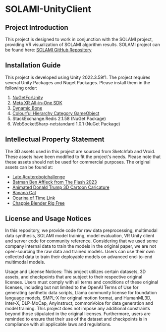 # SOLAMI-UnityClient

## Project Introduction
This project is designed to work in conjunction with the SOLAMI project, providing VR visualization of SOLAMI algorithm results. SOLAMI project can be found here: [SOLAMI GitHub Repository](https://github.com/AlanJiang98/SOLAMI)

## Installation Guide
This project is developed using Unity 2022.3.59f1. The project requires several Unity Packages and Nuget Packages. Please install them in the following order:

1. [NuGetForUnity](https://github.com/GlitchEnzo/NuGetForUnity)
2. [Meta XR All-in-One SDK](https://assetstore.unity.com/packages/tools/integration/meta-xr-all-in-one-sdk-269657)
3. [Dynamic Bone](https://assetstore.unity.com/packages/tools/animation/dynamic-bone-16743)
4. [Colourful Hierarchy Category GameObject](https://assetstore.unity.com/packages/tools/utilities/colourful-hierarchy-category-gameobject-205934)
5. StackExchange.Redis 2.1.58 (NuGet Package)
6. WebSocketSharp-netstandard 1.0.1 (NuGet Package)

## Intellectual Property Statement
The 3D assets used in this project are sourced from Sketchfab and Vroid. These assets have been modified to fit the project's needs. Please note that these assets should not be used for commercial purposes. The original assets can be found at:

- [Late #cuterobotchallenge](https://sketchfab.com/3d-models/late-cuterobotchallenge-cb2a7911a5f243dcbe8480946a3bd5fe)
- [Batman Ben Affleck from The Flash 2023](https://sketchfab.com/3d-models/batman-ben-affleck-from-the-flash-2023-33ca17095d3148218958b8f39c8efe64)
- [Animated Donald Trump 3D Cartoon Caricature](https://sketchfab.com/3d-models/animated-donald-trump-3d-cartoon-caricature-1082dd6a29624968a927c806793aacfe)
- [Banana Cat](https://sketchfab.com/3d-models/banana-cat-a738b17630854e9894505b139601d75d)
- [Ocarina of Time Link](https://sketchfab.com/3d-models/ocarina-of-time-link-c62717add333410987482d44959e56c7)
- [Chappie Blender Rig Free](https://sketchfab.com/3d-models/chappie-blender-rig-free-fc2424ff8ab840ac907d38dc073d1327)

## License and Usage Notices
In this repository, we provide code for raw data preprocessing, multimodal data synthesis, SOLAMI model training, model evaluation, VR Unity client and server code for community reference. Considering that we used some company internal data to train the models in the original paper, we are not open-sourcing the raw data and trained models. Users can use their own collected data to train their deployable models on advanced end-to-end multimodal models.

Usage and License Notices: This project utilizes certain datasets, 3D assets, and checkpoints that are subject to their respective original licenses. Users must comply with all terms and conditions of these original licenses, including but not limited to the OpenAI Terms of Use for generating synthetic data scripts, Llama community license for foundation language models, SMPL-X for original motion format, and HumanML3D, Inter-X, DLP-MoCap, Anyinstruct, commonVoice for data generation and model training. This project does not impose any additional constraints beyond those stipulated in the original licenses. Furthermore, users are reminded to ensure that their use of the dataset and checkpoints is in compliance with all applicable laws and regulations.
